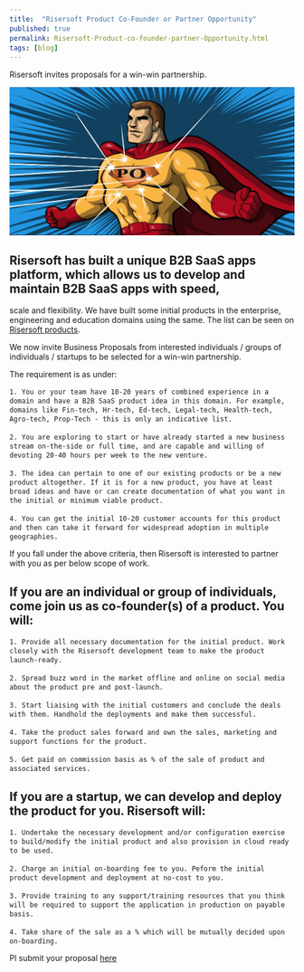 ```yaml
---
title:  "Risersoft Product Co-Founder or Partner Opportunity"
published: true
permalink: Risersoft-Product-co-founder-partner-Opportunity.html
tags: [blog]
---
```




Risersoft invites proposals for a win-win partnership.

![](/images/po.jpg)

## Risersoft has built a unique B2B SaaS apps platform, which allows us to develop and maintain B2B SaaS apps with speed, 
scale and flexibility. We have built some initial products in the enterprise, engineering and education domains using the 
same. The list can be seen on [Risersoft products](http://www.risersoft.com/products). 

We now invite Business Proposals from interested individuals / groups of individuals / startups to be selected for a win-win partnership.

The requirement is as under:

    1. You or your team have 10-20 years of combined experience in a domain and have a B2B SaaS product idea in this domain. For example, domains like Fin-tech, Hr-tech, Ed-tech, Legal-tech, Health-tech, Agro-tech, Prop-Tech - this is only an indicative list.
    
	2. You are exploring to start or have already started a new business stream on-the-side or full time, and are capable and willing of devoting 20-40 hours per week to the new venture.
    
	3. The idea can pertain to one of our existing products or be a new product altogether. If it is for a new product, you have at least broad ideas and have or can create documentation of what you want in the initial or minimum viable product. 
    
	4. You can get the initial 10-20 customer accounts for this product and then can take it forward for widespread adoption in multiple geographies.

If you fall under the above criteria, then Risersoft is interested to partner with you as per below scope of work.

## If you are an individual or group of individuals, come join us as co-founder(s) of a product. You will:

    1. Provide all necessary documentation for the initial product. Work closely with the Risersoft development team to make the product launch-ready.
    
	2. Spread buzz word in the market offline and online on social media about the product pre and post-launch.
    
	3. Start liaising with the initial customers and conclude the deals with them. Handhold the deployments and make them successful. 
    
	4. Take the product sales forward and own the sales, marketing and support functions for the product.
	
	5. Get paid on commission basis as % of the sale of product and associated services.

## If you are a startup, we can develop and deploy the product for you. Risersoft will:
 
    1. Undertake the necessary development and/or configuration exercise to build/modify the initial product and also provision in cloud ready to be used.
	
    2. Charge an initial on-boarding fee to you. Peform the initial product development and deployment at no-cost to you.
	
    3. Provide training to any support/training resources that you think will be required to support the application in production on payable basis.
    
	4. Take share of the sale as a % which will be mutually decided upon on-boarding.

Pl submit your proposal [here](https://forms.gle/YYAowAaPQSffxM686)